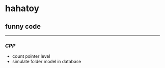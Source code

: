 # hahatoy

## funny code

***

### ***CPP***
* count pointer level
* simulate folder model in database
